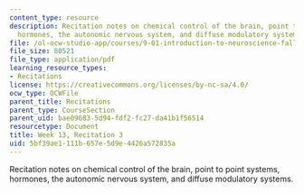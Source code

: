 ```yaml
---
content_type: resource
description: Recitation notes on chemical control of the brain, point to point systems,
  hormones, the autonomic nervous system, and diffuse modulatory systems.
file: /ol-ocw-studio-app/courses/9-01-introduction-to-neuroscience-fall-2007/5bf39ae1111b657e5d9e4426a572835a_wk13_hand112807.pdf
file_size: 80521
file_type: application/pdf
learning_resource_types:
- Recitations
license: https://creativecommons.org/licenses/by-nc-sa/4.0/
ocw_type: OCWFile
parent_title: Recitations
parent_type: CourseSection
parent_uid: bae09683-5d94-fdf2-fc27-da41b1f56514
resourcetype: Document
title: Week 13, Recitation 3
uid: 5bf39ae1-111b-657e-5d9e-4426a572835a
---
```

Recitation notes on chemical control of the brain, point to point systems, hormones, the autonomic nervous system, and diffuse modulatory systems.